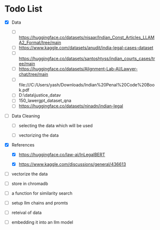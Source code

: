 # Todo List

- [x] Data
    - [ ] https://huggingface.co/datasets/nisaar/Indian_Const_Articles_LLAMA2_Format/tree/main
    - [ ] https://www.kaggle.com/datasets/anudit/india-legal-cases-dataset
    - [ ] https://huggingface.co/datasets/santoshtyss/indian_courts_cases/tree/main
    - [ ] https://huggingface.co/datasets/Alignment-Lab-AI/Lawyer-chat/tree/main
    - [ ] file:///C:/Users/yash/Downloads/Indian%20Penal%20Code%20Book.pdf
    - [ ] D:\data\justice_datav
    - [ ] 150_lawergpt_dataset_qna
    - [ ] https://huggingface.co/datasets/ninadn/indian-legal
- [ ] Data Cleaning
    - [ ] selecting the data which will be used
    - [ ] vectorizing the data


- [x] References
    - [x] https://huggingface.co/law-ai/InLegalBERT
    - [x] https://www.kaggle.com/discussions/general/436613


- [ ] vectorize the data
- [ ] store in chromadb
- [ ] a function for similarity search
- [ ] setup llm chains and promts
- [ ] reteival of data

- [ ] embedding it into an llm model
